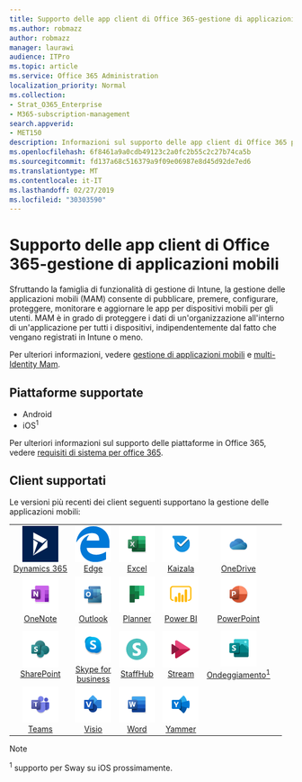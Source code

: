 ```yaml
---
title: Supporto delle app client di Office 365-gestione di applicazioni mobili
ms.author: robmazz
author: robmazz
manager: laurawi
audience: ITPro
ms.topic: article
ms.service: Office 365 Administration
localization_priority: Normal
ms.collection:
- Strat_O365_Enterprise
- M365-subscription-management
search.appverid:
- MET150
description: Informazioni sul supporto delle app client di Office 365 per la gestione delle applicazioni mobili
ms.openlocfilehash: 6f8461a9a0cdb49123c2a0fc2b55c2c27b74ca5b
ms.sourcegitcommit: fd137a68c516379a9f09e06987e8d45d92de7ed6
ms.translationtype: MT
ms.contentlocale: it-IT
ms.lasthandoff: 02/27/2019
ms.locfileid: "30303590"
---
```

# <a name="office-365-client-app-support---mobile-application-management"></a>Supporto delle app client di Office 365-gestione di applicazioni mobili

Sfruttando la famiglia di funzionalità di gestione di Intune, la gestione delle applicazioni mobili (MAM) consente di pubblicare, premere, configurare, proteggere, monitorare e aggiornare le app per dispositivi mobili per gli utenti. MAM è in grado di proteggere i dati di un'organizzazione all'interno di un'applicazione per tutti i dispositivi, indipendentemente dal fatto che vengano registrati in Intune o meno.

Per ulteriori informazioni, vedere [gestione di applicazioni mobili](https://docs.microsoft.com/intune/mam-faq) e [multi-Identity Mam](https://docs.microsoft.com/intune/app-protection-policy).

## <a name="supported-platforms"></a>Piattaforme supportate

 - Android
 - iOS<sup>1</sup>

Per ulteriori informazioni sul supporto delle piattaforme in Office 365, vedere [requisiti di sistema per office 365](https://products.office.com/office-system-requirements).

## <a name="supported-clients"></a>Client supportati

Le versioni più recenti dei client seguenti supportano la gestione delle applicazioni mobili:

| | | | | | |
|:---:|:---:|:---:|:---:|:---:|:---:|
| ![Icona Dynamics 365](media/o365-dynamics365-64x64.png) <br> [Dynamics 365](https://dynamics.microsoft.com) | ![Icona del server perimetrale](media/o365-edge-64x64.png) <br> [Edge](https://www.microsoft.com/windows/microsoft-edge) | ![Icona Excel](media/o365-excel-64x64.png) <br> [Excel](https://products.office.com/excel) | ![Icona Kaizala](media/o365-kaizala-64x64.png) <br> [Kaizala](https://products.office.com/en/business/microsoft-kaizala) | ![Icona di OneDrive for business](media/o365-OneDrive-64x64.png) <br> [OneDrive](https://products.office.com/onedrive-for-business/online-cloud-storage)
| ![Icona di OneNote](media/o365-OneNote-64x64.png) <br> [OneNote](https://products.office.com/onenote) | ![Icona di Outlook](media/o365-outlook-64x64.png) <br> [Outlook](https://products.office.com/outlook) | ![Icona Planner](media/o365-planner-64x64.png) <br> [Planner](https://products.office.com/business/task-management-software) | ![Icona PowerBI](media/o365-powerbi-64x64.png) <br> [Power BI](https://powerbi.microsoft.com) | ![Icona PowerPoint](media/o365-powerpoint-64x64.png) <br> [PowerPoint](https://products.office.com/powerpoint) |
| ![Icona di SharePoint](media/o365-sharepoint-64x64.png) <br> [SharePoint](https://products.office.com/sharepoint) | ![Icona di Skype for business](media/o365-skypeforbusiness-64x64.png) <br> [Skype for <br> business](https://www.skype.com/business/) | ![Icona StaffHub](media/o365-staffhub-64x64.png) <br> [StaffHub](https://products.office.com/microsoft-staffhub/staff-scheduling-software) | ![Icona flusso](media/o365-stream-64x64.png) <br> [Stream](https://stream.microsoft.com) | ![Icona ondeggiamento](media/o365-sway-64x64.png) <br> [Ondeggiamento<sup>1</sup>](https://sway.com)
| ![Icona Teams](media/o365-teams-64x64.png) <br> [Teams](https://products.office.com/microsoft-teams/group-chat-software) | ![Icona Visio](media/o365-visio-64x64.png) <br> [Visio](https://products.office.com/visio/flowchart-software) | ![Icona Word](media/o365-word-64x64.png) <br> [Word](https://products.office.com/word) |![Icona Yammer](media/o365-yammer-64x64.png) <br> [Yammer](https://products.office.com/yammer/yammer-overview)

> [!NOTE]
> <sup>1</sup> supporto per Sway su iOS prossimamente.